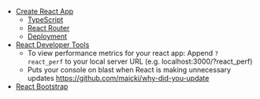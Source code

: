 * [Create React App](https://create-react-app.dev)
    * [TypeScript](https://create-react-app.dev/docs/adding-typescript)
    * [React Router](https://create-react-app.dev/docs/adding-a-router)
    * [Deployment](https://create-react-app.dev/docs/deployment/#github-pages-https-pagesgithubcom)
* [React Developer Tools](https://chrome.google.com/webstore/detail/react-developer-tools/fmkadmapgofadopljbjfkapdkoienihi?hl=en)
    * To view performance metrics for your react app: Append ```?react_perf``` to your local server URL (e.g. localhost:3000/?react_perf)
    * Puts your console on blast when React is making unnecessary updates <https://github.com/maicki/why-did-you-update>
* [React Bootstrap](https://react-bootstrap.github.io)